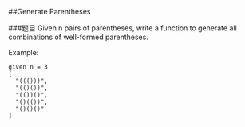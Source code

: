 ##Generate Parentheses

###题目
Given n pairs of parentheses, write a function to generate all combinations of well-formed parentheses.

Example:
```
given n = 3
[
  "((()))",
  "(()())",
  "(())()",
  "()(())",
  "()()()"
]
```